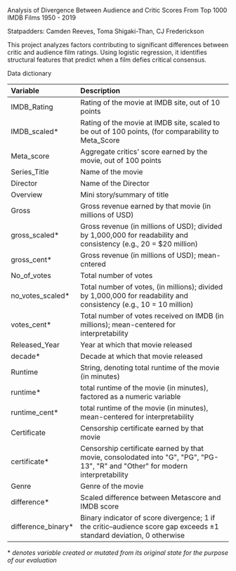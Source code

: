 Analysis of Divergence Between Audience and Critic Scores
From Top 1000 IMDB Films 1950 - 2019

Statpadders: Camden Reeves, Toma Shigaki-Than, CJ Frederickson

This project analyzes factors contributing to significant differences between critic and audience film ratings. Using logistic regression, it identifies structural features that predict when a film defies critical consensus.


Data dictionary


| Variable  | Description               |
|:----------|:--------------------------|
| IMDB_Rating | Rating of the movie at IMDB site, out of 10 points |
| IMDB_scaled* | Rating of the movie at IMDB site, scaled to be out of 100 points, (for comparability to Meta_Score |
| Meta_score | Aggregate critics' score earned by the movie, out of 100 points |
| Series_Title | Name of the movie |
| Director | Name of the Director |
| Overview | Mini story/summary of title |
| Gross | Gross revenue earned by that movie (in millions of USD)|
| gross_scaled* | Gross revenue (in millions of USD); divided by 1,000,000 for readability and consistency (e.g., 20 = $20 million) |
| gross_cent*  | Gross revenue (in millions of USD); mean-cntered |
| No_of_votes | Total number of votes  |
| no_votes_scaled* | Total number of votes, (in millions); divided by 1,000,000 for readability and consistency (e.g., 10 = 10 million) |
| votes_cent* | Total number of votes received on IMDB (in millions); mean-centered for interpretability  |
| Released_Year  | Year at which that movie released |
| decade*  | Decade at which that movie released |
| Runtime | String, denoting total runtime of the movie (in minutes) |
| runtime* | total runtime of the movie (in minutes), factored as a numeric variable |
| runtime_cent* | total runtime of the movie (in minutes), mean-centered for interpretability |
| Certificate | Censorship certificate earned by that movie |
| certificate* | Censorship certificate earned by that movie, consolodated into "G", "PG", "PG-13", "R" and "Other" for modern interpretability |
| Genre | Genre of the movie |
| difference* | Scaled difference between Metascore and IMDB score |
| difference_binary* | Binary indicator of score divergence; 1 if the critic–audience score gap exceeds ±1 standard deviation, 0 otherwise |

\* *denotes variable created or mutated from its original state for the purpose of our evaluation*
